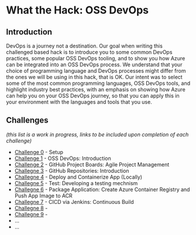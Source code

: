 # What the Hack: OSS DevOps

## Introduction

DevOps is a journey not a destination. Our goal when writing this challenged based hack is to introduce you to some common DevOps practices, some popular OSS DevOps tooling, and to show you how Azure can be integrated into an OSS DevOps process. We understand that your choice of programming language and DevOps processes might differ from the ones we will be using in this hack, that is OK. Our intent was to select some of the most common programming languages, OSS DevOps tools, and highlight industry best practices, with an emphasis on showing how Azure can help you on your OSS DevOps journey, so that you can apply this in your environment with the languages and tools that you use.

## Challenges
 
 *(this list is a work in progress, links to be included upon completion of each challenge)*

 - [Challenge 0](./Student/Guides/challenge00.md) - Setup
 - [Challenge 1](./Student/Guides/challenge01.md) - OSS DevOps: Introduction
 - [Challenge 2](./Student/Guides/challenge02.md) - GitHub Project Boards: Agile Project Management
 - [Challegne 3](./Student/Guides/challenge03.md) - GitHub Repositories: Introduction
 - [Challegne 4](./Student/Guides/challenge04.md) - Deploy and Containerize App (Locally)
 - [Challegne 5](./Student/Guides/challenge05.md) - Test: Developing a testing mechnism
 - [Challegne 6](./Student/Guides/challenge06.md) - Package Application: Create Azure Container Registry and Push App Image to ACR
 - [Challegne 7](./Student/Guides/challenge07.md) - CICD via Jenkins: Continuous Build
 - [Challegne 8](./Student/Guides/challenge08.md) - 
 - [Challegne 9](./Student/Guides/challenge09.md) - 
 - ...
 - ...